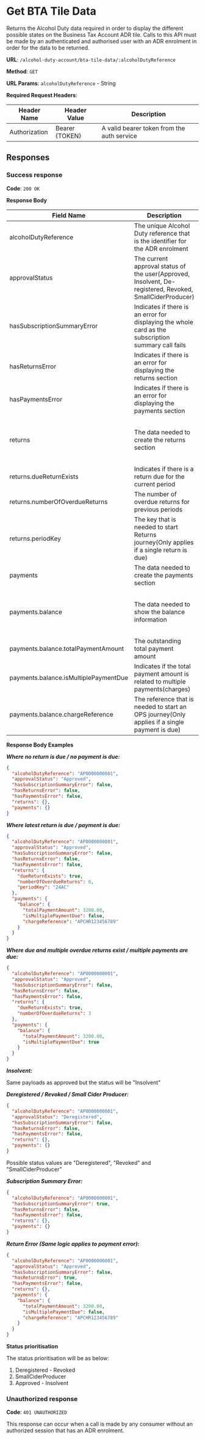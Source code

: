 # Get BTA Tile Data

Returns the Alcohol Duty data required in order to display the different possible states on the Business Tax Account ADR tile.
Calls to this API must be made by an authenticated and authorised user with an ADR enrolment in order for the data to be returned.

**URL**: `/alcohol-duty-account/bta-tile-data/:alcoholDutyReference`

**Method**: `GET`

**URL Params**: `alcoholDutyReference` - String

**Required Request Headers**:

| Header Name   | Header Value   | Description                                |
|---------------|----------------|--------------------------------------------|
| Authorization | Bearer {TOKEN} | A valid bearer token from the auth service |

## Responses

### Success response

**Code**: `200 OK`

**Response Body**

| Field Name                            | Description                                                                                              | Data Type  | Mandatory/Optional                                                             | Notes                                |
|---------------------------------------|----------------------------------------------------------------------------------------------------------|------------|--------------------------------------------------------------------------------|--------------------------------------|
| alcoholDutyReference                  | The unique Alcohol Duty reference that is the identifier for the ADR enrolment                           | String     | Mandatory                                                                      |                                      |
| approvalStatus                        | The current approval status of the user(Approved, Insolvent, De-registered, Revoked, SmallCiderProducer) | Enum       | Optional (Conditional based on the hasSubscriptionSummaryError)                |                                      |
| hasSubscriptionSummaryError           | Indicates if there is an error for displaying the whole card as the subscription summary call fails      | Boolean    | Mandatory                                                                      |                                      |
| hasReturnsError                       | Indicates if there is an error for displaying the returns section                                        | Boolean    | Mandatory                                                                      |                                      |
| hasPaymentsError                      | Indicates if there is an error for displaying the payments section                                       | Boolean    | Mandatory                                                                      |                                      |
| returns                               | The data needed to create the returns section                                                            | Object     | Optional (Conditional based on the approvalStatus and hasReturnsError)         | (Empty when there is no return due)  |
| returns.dueReturnExists               | Indicates if there is a return due for the current period                                                | Boolean    | Mandatory                                                                      |                                      |
| returns.numberOfOverdueReturns        | The number of overdue returns for previous periods                                                       | Integer    | Mandatory                                                                      |                                      |
| returns.periodKey                     | The key that is needed to start Returns journey(Only applies if a single return is due)                  | String     | Optional (Conditional based on the dueReturnExists and numberOfOverdueReturns) |                                      |
| payments                              | The data needed to create the payments section                                                           | Object     | Optional (Conditional based on the approvalStatus and hasPaymentsError)        |                                      |
| payments.balance                      | The data needed to show the balance information                                                          | Object     | Optional                                                                       | (Empty when there is no payment due) |
| payments.balance.totalPaymentAmount   | The outstanding total payment amount                                                                     | BigDecimal | Mandatory                                                                      |                                      |
| payments.balance.isMultiplePaymentDue | Indicates if the total payment amount is related to multiple payments(charges)                           | Boolean    | Mandatory                                                                      |                                      |
| payments.balance.chargeReference      | The reference that is needed to start an OPS journey(Only applies if a single payment is due)            | String     | Optional (Conditional based on the isMultiplePaymentDue)                       |                                      |

**Response Body Examples**

***Where no return is due / no payment is due:***

```json
{
  "alcoholDutyReference": "AP0000000001",
  "approvalStatus": "Approved",
  "hasSubscriptionSummaryError": false,
  "hasReturnsError": false,
  "hasPaymentsError": false,
  "returns": {},
  "payments": {}
}
```

***Where latest return is due / payment is due:***

```json
{
  "alcoholDutyReference": "AP0000000001",
  "approvalStatus": "Approved",
  "hasSubscriptionSummaryError": false,
  "hasReturnsError": false,
  "hasPaymentsError": false,
  "returns": {
    "dueReturnExists": true,
    "numberOfOverdueReturns": 0,
    "periodKey": "24AC"
  },
  "payments": {
    "balance": {
      "totalPaymentAmount": 3200.00,
      "isMultiplePaymentDue": false,
      "chargeReference": "APCHR123456789"
    }
  }
}
```

***Where due and multiple overdue returns exist / multiple payments are due:***

```json
{
  "alcoholDutyReference": "AP0000000001",
  "approvalStatus": "Approved",
  "hasSubscriptionSummaryError": false,
  "hasReturnsError": false,
  "hasPaymentsError": false,
  "returns": {
    "dueReturnExists": true,
    "numberOfOverdueReturns": 3
  },
  "payments": {
    "balance": {
      "totalPaymentAmount": 3200.00,
      "isMultiplePaymentDue": true
    }
  }
}
```

***Insolvent:***

Same payloads as approved but the status will be "Insolvent"

***Deregistered / Revoked / Small Cider Producer:***

```json
{
  "alcoholDutyReference": "AP0000000001", 
  "approvalStatus": "Deregistered",
  "hasSubscriptionSummaryError": false,
  "hasReturnsError": false,
  "hasPaymentsError": false,
  "returns": {},
  "payments": {}
}
```
Possible status values are "Deregistered", "Revoked" and "SmallCiderProducer"

***Subscription Summary Error:***

```json
{
  "alcoholDutyReference": "AP0000000001",
  "hasSubscriptionSummaryError": true,
  "hasReturnsError": false,
  "hasPaymentsError": false,
  "returns": {},
  "payments": {}
}
```

***Return Error (Same logic applies to payment error):***

```json
{
  "alcoholDutyReference": "AP0000000001",
  "approvalStatus": "Approved",
  "hasSubscriptionSummaryError": false,
  "hasReturnsError": true,
  "hasPaymentsError": false,
  "returns": {},
  "payments": {
    "balance": {
      "totalPaymentAmount": 3200.00,
      "isMultiplePaymentDue": false,
      "chargeReference": "APCHR123456789"
    }
  }
}
```
**Status prioritisation**

The status prioritisation will be as below:

1. Deregistered - Revoked
1. SmallCiderProducer
1. Approved - Insolvent

### Unauthorized response

**Code**: `401 UNAUTHORIZED`

This response can occur when a call is made by any consumer without an authorized session that has an ADR enrolment.

